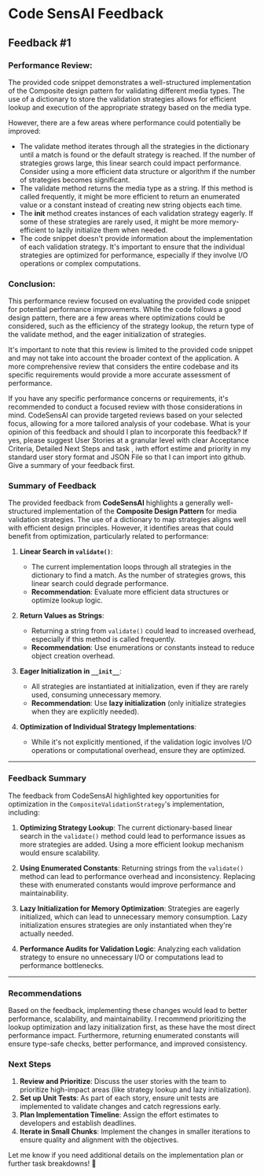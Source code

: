 # Code SensAI Feedback

## Feedback #1

### Performance Review:
The provided code snippet demonstrates a well-structured implementation of the Composite design pattern for validating different media types. The use of a dictionary to store the validation strategies allows for efficient lookup and execution of the appropriate strategy based on the media type.

However, there are a few areas where performance could potentially be improved:

- The validate method iterates through all the strategies in the dictionary until a match is found or the default strategy is reached. If the number of strategies grows large, this linear search could impact performance. Consider using a more efficient data structure or algorithm if the number of strategies becomes significant.
- The validate method returns the media type as a string. If this method is called frequently, it might be more efficient to return an enumerated value or a constant instead of creating new string objects each time.
- The __init__ method creates instances of each validation strategy eagerly. If some of these strategies are rarely used, it might be more memory-efficient to lazily initialize them when needed.
- The code snippet doesn't provide information about the implementation of each validation strategy. It's important to ensure that the individual strategies are optimized for performance, especially if they involve I/O operations or complex computations.

### Conclusion:
This performance review focused on evaluating the provided code snippet for potential performance improvements. While the code follows a good design pattern, there are a few areas where optimizations could be considered, such as the efficiency of the strategy lookup, the return type of the validate method, and the eager initialization of strategies.

It's important to note that this review is limited to the provided code snippet and may not take into account the broader context of the application. A more comprehensive review that considers the entire codebase and its specific requirements would provide a more accurate assessment of performance.

If you have any specific performance concerns or requirements, it's recommended to conduct a focused review with those considerations in mind. CodeSensAI can provide targeted reviews based on your selected focus, allowing for a more tailored analysis of your codebase.  What is your opinion of this feedback and should I plan to incorporate this feedback? If yes, please suggest User Stories at a granular level with clear Acceptance Criteria, Detailed Next Steps and task , iwth effort estime and priority in my standard user story format and JSON File so that I can import into github. Give a summary of your feedback first.

### Summary of Feedback

The provided feedback from **CodeSensAI** highlights a generally well-structured implementation of the **Composite Design Pattern** for media validation strategies. The use of a dictionary to map strategies aligns well with efficient design principles. However, it identifies areas that could benefit from optimization, particularly related to performance:

1. **Linear Search in `validate()`**:
   - The current implementation loops through all strategies in the dictionary to find a match. As the number of strategies grows, this linear search could degrade performance.
   - **Recommendation**: Evaluate more efficient data structures or optimize lookup logic.

2. **Return Values as Strings**:
   - Returning a string from `validate()` could lead to increased overhead, especially if this method is called frequently.
   - **Recommendation**: Use enumerations or constants instead to reduce object creation overhead.

3. **Eager Initialization in `__init__`**:
   - All strategies are instantiated at initialization, even if they are rarely used, consuming unnecessary memory.
   - **Recommendation**: Use **lazy initialization** (only initialize strategies when they are explicitly needed).

4. **Optimization of Individual Strategy Implementations**:
   - While it's not explicitly mentioned, if the validation logic involves I/O operations or computational overhead, ensure they are optimized.

---

### Feedback Summary  

The feedback from CodeSensAI highlighted key opportunities for optimization in the `CompositeValidationStrategy`'s implementation, including:

1. **Optimizing Strategy Lookup**: The current dictionary-based linear search in the `validate()` method could lead to performance issues as more strategies are added. Using a more efficient lookup mechanism would ensure scalability.

2. **Using Enumerated Constants**: Returning strings from the `validate()` method can lead to performance overhead and inconsistency. Replacing these with enumerated constants would improve performance and maintainability.

3. **Lazy Initialization for Memory Optimization**: Strategies are eagerly initialized, which can lead to unnecessary memory consumption. Lazy initialization ensures strategies are only instantiated when they're actually needed.

4. **Performance Audits for Validation Logic**: Analyzing each validation strategy to ensure no unnecessary I/O or computations lead to performance bottlenecks.

---

### Recommendations

Based on the feedback, implementing these changes would lead to better performance, scalability, and maintainability. I recommend prioritizing the lookup optimization and lazy initialization first, as these have the most direct performance impact. Furthermore, returning enumerated constants will ensure type-safe checks, better performance, and improved consistency.

### Next Steps  

1. **Review and Prioritize**: Discuss the user stories with the team to prioritize high-impact areas (like strategy lookup and lazy initialization).  
2. **Set up Unit Tests**: As part of each story, ensure unit tests are implemented to validate changes and catch regressions early.  
3. **Plan Implementation Timeline**: Assign the effort estimates to developers and establish deadlines.  
4. **Iterate in Small Chunks**: Implement the changes in smaller iterations to ensure quality and alignment with the objectives.  

Let me know if you need additional details on the implementation plan or further task breakdowns! 🚀
<!--stackedit_data:
eyJoaXN0b3J5IjpbMjEyNDI4NDg5MF19
-->